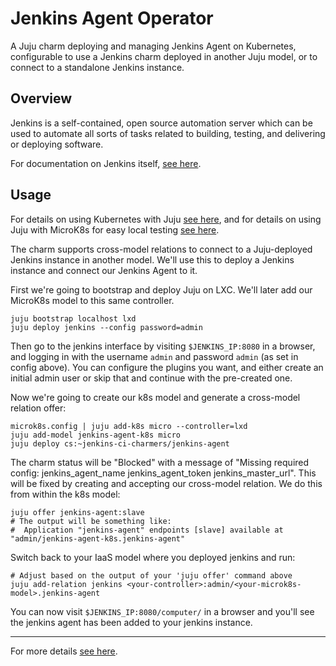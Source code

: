 # Jenkins Agent Operator

A Juju charm deploying and managing Jenkins Agent on Kubernetes, configurable to
use a Jenkins charm deployed in another Juju model, or to connect to a
standalone Jenkins instance.

## Overview

Jenkins is a self-contained, open source automation server which can be used
to automate all sorts of tasks related to building, testing, and delivering or
deploying software.

For documentation on Jenkins itself, [see here](https://www.jenkins.io/doc/).

## Usage

For details on using Kubernetes with Juju [see here](https://juju.is/docs/kubernetes), and for details on using
Juju with MicroK8s for easy local testing [see here](https://juju.is/docs/microk8s-cloud).

The charm supports cross-model relations to connect to a Juju-deployed Jenkins
instance in another model. We'll use this to deploy a Jenkins instance and
connect our Jenkins Agent to it.

First we're going to bootstrap and deploy Juju on LXC. We'll later add our
MicroK8s model to this same controller.
```
juju bootstrap localhost lxd
juju deploy jenkins --config password=admin
```
Then go to the jenkins interface by visiting `$JENKINS_IP:8080` in a browser,
and logging in with the username `admin` and password `admin` (as set in
config above). You can configure the plugins you want, and either create an
initial admin user or skip that and continue with the pre-created one.

Now we're going to create our k8s model and generate a cross-model relation
offer:
```
microk8s.config | juju add-k8s micro --controller=lxd
juju add-model jenkins-agent-k8s micro
juju deploy cs:~jenkins-ci-charmers/jenkins-agent
```
The charm status will be "Blocked" with a message of "Missing required config:
jenkins_agent_name jenkins_agent_token jenkins_master_url". This will be fixed
by creating and accepting our cross-model relation. We do this from within the
k8s model:
```
juju offer jenkins-agent:slave
# The output will be something like:
#  Application "jenkins-agent" endpoints [slave] available at "admin/jenkins-agent-k8s.jenkins-agent"
```
Switch back to your IaaS model where you deployed jenkins and run:
```
# Adjust based on the output of your 'juju offer' command above
juju add-relation jenkins <your-controller>:admin/<your-microk8s-model>.jenkins-agent
```
You can now visit `$JENKINS_IP:8080/computer/` in a browser and you'll see the
jenkins agent has been added to your jenkins instance.

---

For more details [see here](https://charmhub.io/jenkins-agent/docs).
